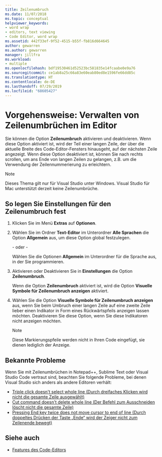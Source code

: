 ```yaml
---
title: Zeilenumbruch
ms.date: 11/07/2018
ms.topic: conceptual
helpviewer_keywords:
- word wrap
- editors, text viewing
- Code Editor, word wrap
ms.assetid: 442f33ef-9f52-4515-b55f-fb816d664645
author: gewarren
ms.author: gewarren
manager: jillfra
ms.workload:
- multiple
ms.openlocfilehash: bdf19530461d52523bc581835e14fcaabe0e9a76
ms.sourcegitcommit: ce1ab8a25c66a83e60eab80ed8e1596fe66dd85c
ms.translationtype: HT
ms.contentlocale: de-DE
ms.lasthandoff: 07/29/2019
ms.locfileid: "68605427"
---
```

# <a name="how-to-manage-word-wrap-in-the-editor"></a>Vorgehensweise: Verwalten von Zeilenumbrüchen im Editor

Sie können die Option **Zeilenumbruch** aktivieren und deaktivieren. Wenn diese Option aktiviert ist, wird der Teil einer langen Zeile, der über die aktuelle Breite des Code-Editor-Fensters hinausgeht, auf der nächsten Zeile angezeigt. Wenn diese Option deaktiviert ist, können Sie nach rechts scrollen, um ans Ende von langen Zeilen zu gelangen, z.B. um die Verwendung der Zeilennummerierung zu erleichtern.

> [!NOTE]
> Dieses Thema gilt nur für Visual Studio unter Windows. Visual Studio für Mac unterstützt derzeit keine Zeilenumbrüche.

## <a name="to-set-word-wrap-preferences"></a>So legen Sie Einstellungen für den Zeilenumbruch fest

1. Klicken Sie im Menü **Extras** auf **Optionen**.

2. Wählen Sie im Ordner **Text-Editor** im Unterordner **Alle Sprachen** die Option **Allgemein** aus, um diese Option global festzulegen.

     \- oder -

     Wählen Sie die Optionen **Allgemein** im Unterordner für die Sprache aus, in der Sie programmieren.

3. Aktivieren oder Deaktivieren Sie in **Einstellungen** die Option **Zeilenumbruch**.

     Wenn die Option **Zeilenumbruch** aktiviert ist, wird die Option **Visuelle Symbole für Zeilenumbruch anzeigen** aktiviert.

4. Wählen Sie die Option **Visuelle Symbole für Zeilenumbruch anzeigen** aus, wenn Sie beim Umbruch einer langen Zeile auf eine zweite Zeile lieber einen Indikator in Form eines Rückwärtspfeils anzeigen lassen möchten. Deaktivieren Sie diese Option, wenn Sie diese Indikatoren nicht anzeigen möchten.

    > [!NOTE]
    > Diese Markierungspfeile werden nicht in Ihren Code eingefügt, sie dienen lediglich der Anzeige.

## <a name="known-issues"></a>Bekannte Probleme

Wenn Sie mit Zeilenumbrüchen in Notepad++, Sublime Text oder Visual Studio Code vertraut sind, beachten Sie folgende Probleme, bei denen Visual Studio sich anders als andere Editoren verhält:

* [Triple click doesn't select whole line (Durch dreifaches Klicken wird nicht die gesamte Zeile ausgewählt)](https://developercommunity.visualstudio.com/content/problem/268989/triple-click-doesnt-select-whole-line-when-word-wr.html)
* [Cut command doesn't delete whole line (Der Befehl zum Ausschneiden löscht nicht die gesamte Zeile)](https://developercommunity.visualstudio.com/content/problem/138259/cut-command-should-delete-logical-line.html)
* [Pressing End key twice does not move cursor to end of line (Durch doppeltes Drücken der Taste „Ende“ wird der Zeiger nicht zum Zeilenende bewegt)](https://developercommunity.visualstudio.com/content/problem/138274/pressing-end-key-twice-should-move-cursor-to-end-o.html)

## <a name="see-also"></a>Siehe auch

- [Features des Code-Editors](../../ide/writing-code-in-the-code-and-text-editor.md)
